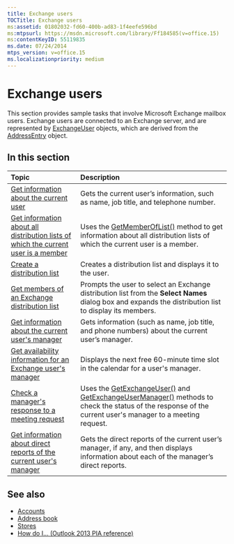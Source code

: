 ```yaml
---
title: Exchange users
TOCTitle: Exchange users
ms:assetid: 01802032-fd60-400b-ad83-1f4eefe596bd
ms:mtpsurl: https://msdn.microsoft.com/library/Ff184585(v=office.15)
ms:contentKeyID: 55119835
ms.date: 07/24/2014
mtps_version: v=office.15
ms.localizationpriority: medium
---
```


# Exchange users

This section provides sample tasks that involve Microsoft Exchange mailbox users. Exchange users are connected to an Exchange server, and are represented by [ExchangeUser](https://msdn.microsoft.com/library/bb609574\(v=office.15\)) objects, which are derived from the [AddressEntry](https://msdn.microsoft.com/library/bb609728\(v=office.15\)) object.

## In this section

|Topic|Description|
|:----|:----------|
|[Get information about the current user](how-to-get-information-about-the-current-user.md)  |Gets the current user’s information, such as name, job title, and telephone number.|
|[Get information about all distribution lists of which the current user is a member](how-to-get-information-about-all-distribution-lists-of-which-the-current-user-is-a-member.md)  |Uses the [GetMemberOfList()](https://msdn.microsoft.com/library/bb623397\(v=office.15\)) method to get information about all distribution lists of which the current user is a member.|
|[Create a distribution list](how-to-create-a-distribution-list.md)  |Creates a distribution list and displays it to the user.|
[Get members of an Exchange distribution list](how-to-get-members-of-an-exchange-distribution-list.md)  |Prompts the user to select an Exchange distribution list from the **Select Names** dialog box and expands the distribution list to display its members.|
[Get information about the current user's manager](how-to-get-information-about-the-current-user-s-manager.md)  |Gets information (such as name, job title, and phone numbers) about the current user’s manager.|
[Get availability information for an Exchange user's manager](how-to-get-availability-information-for-an-exchange-user-s-manager.md) |  Displays the next free 60-minute time slot in the calendar for a user's manager.|
|[Check a manager's response to a meeting request](how-to-check-a-manager-s-response-to-a-meeting-request.md) | Uses the [GetExchangeUser()](https://msdn.microsoft.com/library/bb611808\(v=office.15\)) and [GetExchangeUserManager()](https://msdn.microsoft.com/library/bb646656\(v=office.15\)) methods to check the status of the response of the current user's manager to a meeting request.|
|[Get information about direct reports of the current user's manager](how-to-get-information-about-direct-reports-of-the-current-user-s-manager.md) | Gets the direct reports of the current user’s manager, if any, and then displays information about each of the manager’s direct reports.|

## See also

- [Accounts](accounts.md)
- [Address book](address-book.md)
- [Stores](stores.md)
- [How do I... (Outlook 2013 PIA reference)](how-do-i-outlook-2013-pia-reference.md)

